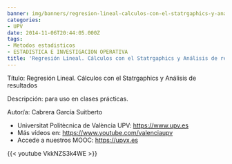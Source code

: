 ```yaml
---
banner: img/banners/regresion-lineal-calculos-con-el-statrgaphics-y-analisis-de-resultados-upv.jpg
categories:
- UPV
date: 2014-11-06T20:44:05.000Z
tags:
- Metodos estadisticos
- ESTADISTICA E INVESTIGACION OPERATIVA
title: 'Regresión Lineal. Cálculos con el Statrgaphics y Análisis de resultados |  | UPV'
---
```


Título: Regresión Lineal. Cálculos con el Statrgaphics y Análisis de resultados

Descripción: para uso en clases prácticas. 

Autor/a: Cabrera García Suitberto



+ Universitat Politècnica de València UPV: https://www.upv.es
+ Más vídeos en: https://www.youtube.com/valenciaupv
+ Accede a nuestros MOOC: https://upvx.es

{{< youtube VkkNZS3k4WE >}}
